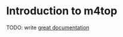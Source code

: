 # Introduction to m4top

TODO: write [great documentation](http://jacobian.org/writing/what-to-write/)
